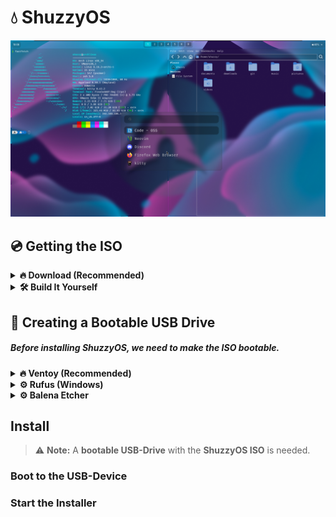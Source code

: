 # 💧 ShuzzyOS
!["Preview of ShuzzyOS"](assets/preview.png)

## 💿 Getting the ISO

<details>
  <summary><strong>🔥 Download (Recommended)</strong></summary>
    
  ### Download
    
  > ⚠️ **Note:** Every **month** there is a new ISO, it is recommended to use the latest.
  
  - Download the ISO from the official [ShuzzyOS Download Page](https://shuzzy.duckdns.org/download).

  ---
</details>

<details>
  <summary><strong>🛠️ Build It Yourself</strong></summary>
    
  ### Build
    
  > ⚠️ **Note:** This requires an **Arch-based system**.
  
  #### 1. 📦 Install Required Packages
  
  ShuzzyOS uses the official `archiso` package to build the custom ISO:
  
  ```bash
  sudo pacman -S archiso
  ```
  #### 2. 📁 Clone the Git Repository
  
  The repository contains everything you need to build, modify, and configure the ISO — including all relevant dotfiles.
  
  ```bash
  git clone https://github.com/RealShuzzy/ShuzzyOS.git
  ```
  
  #### 3. 🔨 Build the ISO
  
  Run the following commands to build the ISO:
  
  ```bash
  cd ShuzzyOS
  mkarchiso -v -w ./iso/output -o ./iso/output ./iso/baseline/
  ```
  
  After the build completes, your ISO file will be located in:
  
  ```bash
  ./iso/output/
  ```

---
</details>



## 🔧 Creating a Bootable USB Drive

##### Before installing **ShuzzyOS**, we need to make the **ISO bootable**.  
<details>
  <summary><strong>🔥 Ventoy (Recommended)</strong></summary>
    
  ### Ventoy
    
  > ✅ **Note: Ventoy** is a great way to create a **bootable** USB Device, simply by copying the ISO to the USB-Stick.
  
  #### 1. 💾 Download Ventoy

  - Go to the official [Ventoy Download Page](https://www.ventoy.net/en/download.html) and install what fits your current OS.
  - Unzip the folder.
  
  #### 2. 🔧 Format USB-Stick with Ventoy
  
  - Now execute the `Ventoy2Disk` and continue by selecting your USB-Stick and hitting `Install`.
  
  #### 3. ▶️ Copy ISO onto the USB-Stick
  
  - Now we can finally use the ease of Ventoy by copying the ISO to the USB-Drivek.
  
  ---
</details>

<details>
  <summary><strong>⚙️ Rufus (Windows)</strong></summary>
    
  ### Rufus (Windows)
    
  > ⚠️ **Note: Rufus** is a lightweight **Windows-only** tool to create a **bootable** USB Device.
  
  #### 1. 💾 Download Rufus

  - Go to the official [Rufus Download Page](https://rufus.ie/en/#download) and install what fits your current OS.
  
  #### 2. 🔧 Select USB-Drivee and ISO
  
  - Execute `rufus-(version)`
  - Select your USB-Drive under `Device`
  - Select the ISO under `Boot selection`
  
  #### 3. ▶️ Start

  > ⚠️ **Note: There is no need to change any settings.

  - Select `START` and wait until Rufus is done
  
  ---
</details>

<details>
  <summary><strong>⚙️ Balena Etcher</strong></summary>
    
  ### Balena Etcher
    
  > ✅ **Note: Balena Etcher** is a **cross-platform** tool to create a **bootable** USB Device.
  
  #### 1. 💾 Download Balena Etcher

  - Go to the official [Balena Etcher Download Page](https://etcher.balena.io/#download-etcher) and install what fits your current OS.
  
  #### 2. 🔧 Select USB-Drive and ISO
  
  - Execute `balenaEtcher-(version).Setup`
  - Select the ISO under `Flash from file`
  - Select your USB-Drive under `Select Target`
  
  #### 3. ▶️ Flash

  - Select `Flash!` and wait until Balena Etcher is done
  
  ---
</details>

## Install

> ⚠️ **Note:** A **bootable USB-Drive** with the **ShuzzyOS ISO** is needed.

### Boot to the USB-Device

### Start the Installer

